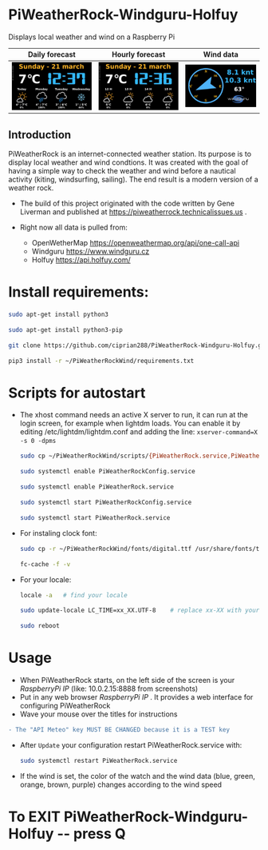# PiWeatherRock-Windguru-Holfuy
 Displays local weather and wind on a Raspberry Pi
 
| Daily forecast                                               | Hourly forecast                                        | Wind data   |
| ------------------------------------------------------------ | ------------------------------------------------------ | ----------- |
| ![screenshot1](screenshots/screenshot1.jpeg) |![screenshot2](screenshots/screenshot2.jpeg)| ![screenshot3](screenshots/screenshot3.jpeg) |             |

## Introduction

PiWeatherRock is an internet-connected weather station. Its purpose is to display local
weather and wind condtions. It was created with the goal of having a simple way to check 
the weather and wind before a nautical activity (kiting, windsurfing, sailing). 
The end result is a modern version of a weather rock.

* The build of this project originated with the code written by Gene Liverman and
  published at
  https://piweatherrock.technicalissues.us .
  
* Right now all data is pulled from:
     - OpenWetherMap  https://openweathermap.org/api/one-call-api
     - Windguru https://www.windguru.cz
     - Holfuy https://api.holfuy.com/

# Install requirements:

   ```sh
   sudo apt-get install python3
   ```
   ```sh
   sudo apt-get install python3-pip
   ```
   ```sh
   git clone https://github.com/ciprian288/PiWeatherRock-Windguru-Holfuy.git PiWeatherRockWind
   ```
   ```sh
   pip3 install -r ~/PiWeatherRockWind/requirements.txt
   ```   

# Scripts for autostart

* The xhost command needs an active X server to run, it can run at the login screen, for example when lightdm loads. You can enable it by editing /etc/lightdm/lightdm.conf and adding the line:    `xserver-command=X -s 0 -dpms`

   ```sh
   sudo cp ~/PiWeatherRockWind/scripts/{PiWeatherRock.service,PiWeatherRockConfig.service} /etc/systemd/system/
   ```
   ```sh
   sudo systemctl enable PiWeatherRockConfig.service
   ```
   ```sh
   sudo systemctl enable PiWeatherRock.service
   ```
   ```sh
   sudo systemctl start PiWeatherRockConfig.service
   ```
   ```sh
   sudo systemctl start PiWeatherRock.service
   ```
* For instaling clock font:
   ```sh
   sudo cp -r ~/PiWeatherRockWind/fonts/digital.ttf /usr/share/fonts/truetype/digital.ttf
   ```
   ```sh
   fc-cache -f -v
   ```
* For your locale:
   ```sh
   locale -a   # find your locale
   ```
   ```sh
   sudo update-locale LC_TIME=xx_XX.UTF-8    # replace xx-XX with your locale 
   ```
   ```sh
   sudo reboot
   ```
# Usage

* When PiWeatherRock starts, on the left side of the screen is your *RaspberryPi IP* (like: 10.0.2.15:8888 from screenshots) 
* Put in any web browser *RaspberryPi IP* . It provides a web interface for configuring PiWeatherRock
* Wave your mouse over the titles for instructions
```diff
- The "API Meteo" key MUST BE CHANGED because it is a TEST key 
```
* After `Update` your configuration restart PiWeatherRock.service with:

   ```sh
   sudo systemctl restart PiWeatherRock.service
   ```
* If the wind is set, the color of the watch and the wind data (blue, green, orange, brown, purple) changes according to the wind speed       

# To EXIT PiWeatherRock-Windguru-Holfuy -- press Q


